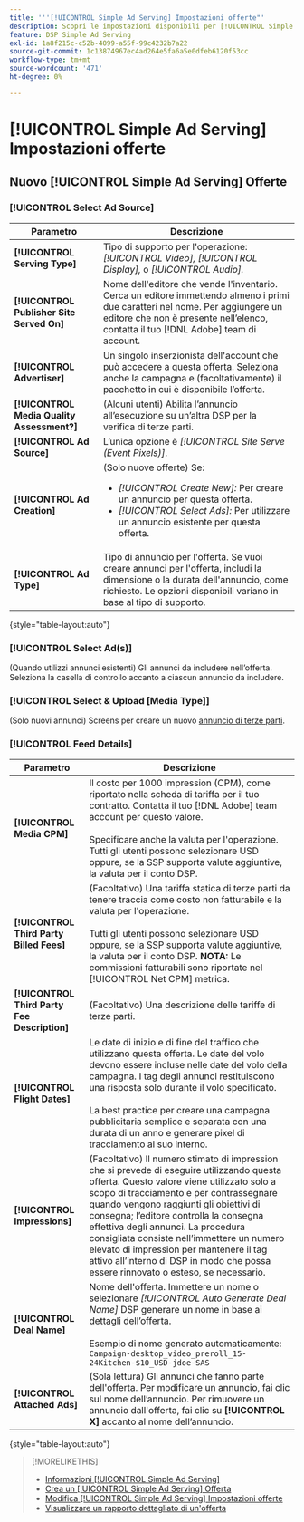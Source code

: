 ```yaml
---
title: '''[!UICONTROL Simple Ad Serving] Impostazioni offerte"'
description: Scopri le impostazioni disponibili per [!UICONTROL Simple Ad Serving] offerte.
feature: DSP Simple Ad Serving
exl-id: 1a8f215c-c52b-4099-a55f-99c4232b7a22
source-git-commit: 1c13874967ec4ad264e5fa6a5e0dfeb6120f53cc
workflow-type: tm+mt
source-wordcount: '471'
ht-degree: 0%

---
```


# [!UICONTROL Simple Ad Serving] Impostazioni offerte

## Nuovo [!UICONTROL Simple Ad Serving] Offerte

### [!UICONTROL Select Ad Source]

| Parametro | Descrizione |
|-----------|-------------|
| **[!UICONTROL Serving Type]** | Tipo di supporto per l&#39;operazione: *[!UICONTROL Video],* *[!UICONTROL Display],* o *[!UICONTROL Audio].* |
| **[!UICONTROL Publisher Site Served On]** | Nome dell&#39;editore che vende l&#39;inventario. Cerca un editore immettendo almeno i primi due caratteri nel nome. Per aggiungere un editore che non è presente nell’elenco, contatta il tuo [!DNL Adobe] team di account. |
| **[!UICONTROL Advertiser]** | Un singolo inserzionista dell&#39;account che può accedere a questa offerta. Seleziona anche la campagna e (facoltativamente) il pacchetto in cui è disponibile l’offerta. |
| **[!UICONTROL Media Quality Assessment?]** | (Alcuni utenti) Abilita l’annuncio all’esecuzione su un’altra DSP per la verifica di terze parti. <!-- Who can select this? It's disabled for me. Need to see if there are additional fields when this is enabled. --> |
| **[!UICONTROL Ad Source]** | L’unica opzione è *[!UICONTROL Site Serve (Event Pixels)]*. |
| **[!UICONTROL Ad Creation]** | (Solo nuove offerte) Se:<ul><li>*[!UICONTROL Create New]:* Per creare un annuncio per questa offerta.</li><li>*[!UICONTROL Select Ads]:* Per utilizzare un annuncio esistente per questa offerta.</li></ul> |
| **[!UICONTROL Ad Type]** | Tipo di annuncio per l&#39;offerta. Se vuoi creare annunci per l&#39;offerta, includi la dimensione o la durata dell&#39;annuncio, come richiesto. Le opzioni disponibili variano in base al tipo di supporto. |

{style=&quot;table-layout:auto&quot;}

### [!UICONTROL Select Ad(s)]

(Quando utilizzi annunci esistenti) Gli annunci da includere nell’offerta. Seleziona la casella di controllo accanto a ciascun annuncio da includere.

### [!UICONTROL Select & Upload [Media Type]]

(Solo nuovi annunci) Screens per creare un nuovo [annuncio di terze parti](/help/dsp/campaign-management/ads/ad-create-multiple.md).

### [!UICONTROL Feed Details]

| Parametro | Descrizione |
|-----------|-------------|
| **[!UICONTROL Media CPM]** | Il costo per 1000 impression (CPM), come riportato nella scheda di tariffa per il tuo contratto. Contatta il tuo [!DNL Adobe] team account per questo valore. <br><br>Specificare anche la valuta per l&#39;operazione. Tutti gli utenti possono selezionare USD oppure, se la SSP supporta valute aggiuntive, la valuta per il conto DSP. |
| **[!UICONTROL Third Party Billed Fees]** | (Facoltativo) Una tariffa statica di terze parti da tenere traccia come costo non fatturabile e la valuta per l&#39;operazione.<br><br>Tutti gli utenti possono selezionare USD oppure, se la SSP supporta valute aggiuntive, la valuta per il conto DSP. **NOTA:** Le commissioni fatturabili sono riportate nel [!UICONTROL Net CPM] metrica. |
| **[!UICONTROL Third Party Fee Description]** | (Facoltativo) Una descrizione delle tariffe di terze parti. |
| **[!UICONTROL Flight Dates]** | Le date di inizio e di fine del traffico che utilizzano questa offerta. Le date del volo devono essere incluse nelle date del volo della campagna. I tag degli annunci restituiscono una risposta solo durante il volo specificato.<br><br> La best practice per creare una campagna pubblicitaria semplice e separata con una durata di un anno e generare pixel di tracciamento al suo interno. |
| **[!UICONTROL Impressions]** | (Facoltativo) Il numero stimato di impression che si prevede di eseguire utilizzando questa offerta. Questo valore viene utilizzato solo a scopo di tracciamento e per contrassegnare quando vengono raggiunti gli obiettivi di consegna; l’editore controlla la consegna effettiva degli annunci. La procedura consigliata consiste nell’immettere un numero elevato di impression per mantenere il tag attivo all’interno di DSP in modo che possa essere rinnovato o esteso, se necessario. |
| **[!UICONTROL Deal Name]** | Nome dell&#39;offerta. Immettere un nome o selezionare *[!UICONTROL Auto Generate Deal Name]* DSP generare un nome in base ai dettagli dell’offerta.<br><br>Esempio di nome generato automaticamente: `Campaign-desktop_video_preroll_15-24Kitchen-$10_USD-jdoe-SAS` |
| **[!UICONTROL Attached Ads]** | (Sola lettura) Gli annunci che fanno parte dell&#39;offerta. Per modificare un annuncio, fai clic sul nome dell’annuncio. Per rimuovere un annuncio dall&#39;offerta, fai clic su **[!UICONTROL X]** accanto al nome dell’annuncio. |

{style=&quot;table-layout:auto&quot;}

<!-- 
## Existing Simple Ad Serving Deals

Changes aren't applied retroactively.
-->

<!-- completely different settings layout, so need a separate section for them -->

<!-- From Abhinav: Editable fields are Name, Start & End date, Impressions & CPM. Changes are not applied retroactively.

But I see:

| Parameter | Description |
|-----------|-------------|

| **[!UICONTROL Are you using Deal ID?] | (Read-only) Whether the deal was set up as a [!UICONTROL Deal ID] (*[!DNL Yes]*)  or a [!UICONTROL Simple Ad Serving] deal (*[!DNL No]*). |
| **[!UICONTROL Inventory Type] | (Read-only) The inventory type for the deal. |
| **[!UICONTROL Feed Name] | The name of the [!UICONTROL Simple Ad Serving] deal. |
| **[!UICONTROL Publisher Ad Server] | (Read-only)  |
| **[!UICONTROL Publisher maximum ad length] | The maximum length of the ad, per the publisher. |
| **[!UICONTROL Publisher minimum ad length] | The minimum length of the ad, per the publisher. |
| **[!UICONTROL Fill Type] | (Read-only)  |
| **[!UICONTROL Contracted CPM] | This field is required if billing through TubeMogul, but enter your CPM in this field to track your actual spend. |
| **[!UICONTROL 3rd party technology CPM] | (Optional)  |
| **[!UICONTROL Planned Flight Dates] | The beginning and end dates for the deal flight. These dates don't control ad delivery but are used to track delivery pacing. **THIS IS CONTRARY TO WHAT THE NEW DEAL SETTINGS ABOVE, FROM ABHINAV, SAY**> |
| **[!UICONTROL Target Impressions] | (Optional) The estimated number of impressions you expect to run using this deal. This value is used for tracking purposes only and to flag when delivery goals are met; the publisher controls actual ad delivery. The best practice is to enter a high number of impressions to keep the tag active within DSP so it can be renewed or extended if needed. |
 -->

>[!MORELIKETHIS]
>
>* [Informazioni [!UICONTROL Simple Ad Serving]](simple-deal-about.md)
>* [Crea un [!UICONTROL Simple Ad Serving] Offerta](simple-deal-create.md)
>* [Modifica [!UICONTROL Simple Ad Serving] Impostazioni offerte](simple-deal-edit.md)
>* [Visualizzare un rapporto dettagliato di un&#39;offerta](/help/dsp/inventory/deal-view-report.md)


<!-- add back when reimplemented:
>* [View Event-Tracking Pixels for a [!UICONTROL Simple Ad Serving] Deal](simple-deal-show-pixels.md)
-->

